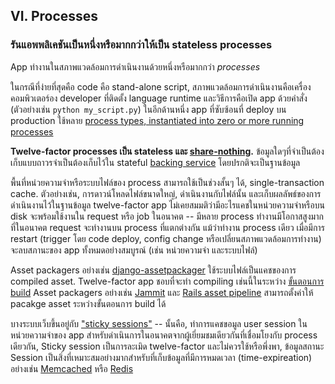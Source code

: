 ## VI. Processes
### รันแอพพลิเคชันเป็นหนึ่งหรือมากกว่าให้เป็น stateless processes

App ทำงานในสภาพแวดล้อมการดำเนินงานด้วยหนึ่งหรือมากกว่า *processes*

ในกรณีที่ง่ายที่สุดคือ code คือ stand-alone script, สภาพแวดล้อมการดำเนินงานคือเครื่องคอมพิวเตอร์อง developer ที่ติดตั้ง language runtime และวิธีการคือเปิด app ด้วยคำสั่ง (ตัวอย่างเช่น `python my_script.py`) ในอีกด้านหนึ่ง app ที่ซับซ้อนที่ deploy บน production ใช้หลาย [process types, instantiated into zero or more running processes](./concurrency)

**Twelve-factor processes เป็น stateless และ [share-nothing](https://en.wikipedia.org/wiki/Shared_nothing_architecture).** ข้อมูลใดๆที่จำเป็นต้องเก็บแบบถาวรจำเป็นต้องเก็บไว้ใน stateful [backing service](./backing-services) โดยปรกติจะเป็นฐานข้อมูล

พื้นที่หน่วยความจำหรือระบบไฟล์ของ process สามารถใช้เป็นช่วงสั้นๆ ได้, single-transaction cache. ตัวอย่างเช่น, การดาวน์โหลดไฟล์ขนาดใหญ่, ดำเนินงานกับไฟล์นั้น และเก็บผลลัพธ์ของการดำเนินงานไว้ในฐานข้อมูล twelve-factor app ไม่เคยสมมติว่ามีอะไรแคชในหน่วยความจำหรือบน disk จะพร้อมใช้งานใน request หรือ job ในอนาคต -- มีหลาย process ทำงานมีโอกาสสูงมากที่ในอนาคต request จะทำงานบน process ที่แตกต่างกัน แม้ว่าทำงาน process เดียว เมื่อมีการ restart (trigger โดย code deploy, config change หรือเปลี่ยนสภาพแวดล้อมการทำงาน) จะลบสภานะของ app ทั้งหมดอย่างสมบูรณ์ (เช่น หน่วยความจำ และระบบไฟล์)

Asset packagers อย่างเช่น [django-assetpackager](http://code.google.com/p/django-assetpackager/) ใช้ระบบไฟล์เป็นแคชของการ compiled asset. Twelve-factor app ชอบที่จะทำ compiling เช่นนี้ในระหว่าง [ขั้นตอนการ build](/build-release-run) Asset packagers อย่างเช่น [Jammit](http://documentcloud.github.com/jammit/) และ [Rails asset pipeline](http://ryanbigg.com/guides/asset_pipeline.html) สามารถตั้งค่าให้ pacakge asset ระหว่างขั้นตอนการ build ได้

บางระบบเว็บขึ้นอยู่กับ ["sticky sessions"](https://en.wikipedia.org/wiki/Load_balancing_%28computing%29#Persistence) -- นั้นคือ, ทำการแคชขอมูล user session ในหน่วยความจำของ app สำหรับดำเนินการในอนาคตจากผู้เยี่ยมชมเดียวกันที่เชื่อมโยงกับ process เดียวกัน, Sticky session เป็นการละเมิด twelve-factor และไม่ควรใช้หรือพึ่งพา, ข้อมูลสถานะ Session เป็นสิ่งที่เหมาะสมอย่างมากสำหรับที่เก็บข้อมูลที่มีการหมดเวลา (time-expireation) อย่างเช่น [Memcached](https://memcached.org/) หรือ [Redis](http://redis.io/)
